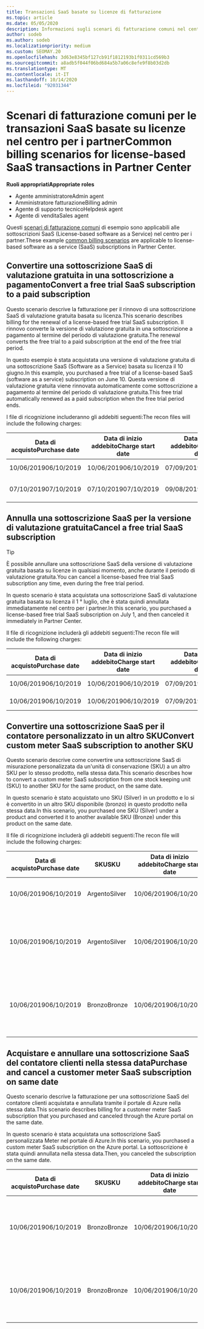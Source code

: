 ```yaml
---
title: Transazioni SaaS basate su licenze di fatturazione
ms.topic: article
ms.date: 05/05/2020
description: Informazioni sugli scenari di fatturazione comuni nel centro per i partner per le transazioni SaaS (software-as-a-Service) basate su licenze.
author: sodeb
ms.author: sodeb
ms.localizationpriority: medium
ms.custom: SEOMAY.20
ms.openlocfilehash: 3d63e8345bf127cb91f1812193b1f0311cd569b3
ms.sourcegitcommit: a8adb5f044f06bd684a5b7a06c8efe9f8b03d2db
ms.translationtype: MT
ms.contentlocale: it-IT
ms.lasthandoff: 10/14/2020
ms.locfileid: "92031344"
---
```

# <a name="common-billing-scenarios-for-license-based-saas-transactions-in-partner-center"></a><span data-ttu-id="216b8-103">Scenari di fatturazione comuni per le transazioni SaaS basate su licenze nel centro per i partner</span><span class="sxs-lookup"><span data-stu-id="216b8-103">Common billing scenarios for license-based SaaS transactions in Partner Center</span></span>

<span data-ttu-id="216b8-104">**Ruoli appropriati**</span><span class="sxs-lookup"><span data-stu-id="216b8-104">**Appropriate roles**</span></span>

- <span data-ttu-id="216b8-105">Agente amministratore</span><span class="sxs-lookup"><span data-stu-id="216b8-105">Admin agent</span></span>
- <span data-ttu-id="216b8-106">Amministratore fatturazione</span><span class="sxs-lookup"><span data-stu-id="216b8-106">Billing admin</span></span>
- <span data-ttu-id="216b8-107">Agente di supporto tecnico</span><span class="sxs-lookup"><span data-stu-id="216b8-107">Helpdesk agent</span></span>
- <span data-ttu-id="216b8-108">Agente di vendita</span><span class="sxs-lookup"><span data-stu-id="216b8-108">Sales agent</span></span>


<span data-ttu-id="216b8-109">Questi [scenari di fatturazione comuni](common-billing-scenarios.md) di esempio sono applicabili alle sottoscrizioni SaaS (License-based software as a Service) nel centro per i partner.</span><span class="sxs-lookup"><span data-stu-id="216b8-109">These example [common billing scenarios](common-billing-scenarios.md) are applicable to license-based software as a service (SaaS) subscriptions in Partner Center.</span></span>

## <a name="convert-a-free-trial-saas-subscription-to-a-paid-subscription"></a><span data-ttu-id="216b8-110">Convertire una sottoscrizione SaaS di valutazione gratuita in una sottoscrizione a pagamento</span><span class="sxs-lookup"><span data-stu-id="216b8-110">Convert a free trial SaaS subscription to a paid subscription</span></span>

<span data-ttu-id="216b8-111">Questo scenario descrive la fatturazione per il rinnovo di una sottoscrizione SaaS di valutazione gratuita basata su licenza.</span><span class="sxs-lookup"><span data-stu-id="216b8-111">This scenario describes billing for the renewal of a license-based free trial SaaS subscription.</span></span> <span data-ttu-id="216b8-112">Il rinnovo converte la versione di valutazione gratuita in una sottoscrizione a pagamento al termine del periodo di valutazione gratuita.</span><span class="sxs-lookup"><span data-stu-id="216b8-112">The renewal converts the free trial to a paid subscription at the end of the free trial period.</span></span>

<span data-ttu-id="216b8-113">In questo esempio è stata acquistata una versione di valutazione gratuita di una sottoscrizione SaaS (Software as a Service) basata su licenza il 10 giugno.</span><span class="sxs-lookup"><span data-stu-id="216b8-113">In this example, you purchased a free trial of a license-based SaaS (software as a service) subscription on June 10.</span></span> <span data-ttu-id="216b8-114">Questa versione di valutazione gratuita viene rinnovata automaticamente come sottoscrizione a pagamento al termine del periodo di valutazione gratuita.</span><span class="sxs-lookup"><span data-stu-id="216b8-114">This free trial automatically renewed as a paid subscription when the free trial period ends.</span></span>

<span data-ttu-id="216b8-115">I file di ricognizione includeranno gli addebiti seguenti:</span><span class="sxs-lookup"><span data-stu-id="216b8-115">The recon files will include the following charges:</span></span>

| <span data-ttu-id="216b8-116">Data di acquisto</span><span class="sxs-lookup"><span data-stu-id="216b8-116">Purchase date</span></span> | <span data-ttu-id="216b8-117">Data di inizio addebito</span><span class="sxs-lookup"><span data-stu-id="216b8-117">Charge start date</span></span> | <span data-ttu-id="216b8-118">Data di fine addebito</span><span class="sxs-lookup"><span data-stu-id="216b8-118">Charge end date</span></span> | <span data-ttu-id="216b8-119">Prezzo unitario</span><span class="sxs-lookup"><span data-stu-id="216b8-119">Unit price</span></span> | <span data-ttu-id="216b8-120">Quantità unità</span><span class="sxs-lookup"><span data-stu-id="216b8-120">Unit quantity</span></span> | <span data-ttu-id="216b8-121">Importo totale</span><span class="sxs-lookup"><span data-stu-id="216b8-121">Total amount</span></span> | <span data-ttu-id="216b8-122">Tipo di addebito</span><span class="sxs-lookup"><span data-stu-id="216b8-122">Charge type</span></span> | <span data-ttu-id="216b8-123">Descrizione della sottoscrizione</span><span class="sxs-lookup"><span data-stu-id="216b8-123">Subscription description</span></span> |
| ------------- | ----------------- | --------------- | ---------- | ------------- | ------------ | ----------- | ----------------- |
| <span data-ttu-id="216b8-124">10/06/2019</span><span class="sxs-lookup"><span data-stu-id="216b8-124">06/10/2019</span></span> | <span data-ttu-id="216b8-125">10/06/2019</span><span class="sxs-lookup"><span data-stu-id="216b8-125">06/10/2019</span></span> | <span data-ttu-id="216b8-126">07/09/2019</span><span class="sxs-lookup"><span data-stu-id="216b8-126">07/09/2019</span></span> | <span data-ttu-id="216b8-127">$ 0</span><span class="sxs-lookup"><span data-stu-id="216b8-127">$0</span></span> | <span data-ttu-id="216b8-128">1</span><span class="sxs-lookup"><span data-stu-id="216b8-128">1</span></span> | <span data-ttu-id="216b8-129">$ 0</span><span class="sxs-lookup"><span data-stu-id="216b8-129">$0</span></span> | <span data-ttu-id="216b8-130">Nuovo</span><span class="sxs-lookup"><span data-stu-id="216b8-130">New</span></span> | <span data-ttu-id="216b8-131">Versione di prova gratuita</span><span class="sxs-lookup"><span data-stu-id="216b8-131">Free trial</span></span> |
| <span data-ttu-id="216b8-132">07/10/2019</span><span class="sxs-lookup"><span data-stu-id="216b8-132">07/10/2019</span></span> | <span data-ttu-id="216b8-133">07/10/2019</span><span class="sxs-lookup"><span data-stu-id="216b8-133">07/10/2019</span></span> | <span data-ttu-id="216b8-134">09/08/2019</span><span class="sxs-lookup"><span data-stu-id="216b8-134">08/09/2019</span></span> | <span data-ttu-id="216b8-135">$ 2</span><span class="sxs-lookup"><span data-stu-id="216b8-135">$2</span></span> | <span data-ttu-id="216b8-136">1</span><span class="sxs-lookup"><span data-stu-id="216b8-136">1</span></span> | <span data-ttu-id="216b8-137">$ 2</span><span class="sxs-lookup"><span data-stu-id="216b8-137">$2</span></span> | <span data-ttu-id="216b8-138">Renew</span><span class="sxs-lookup"><span data-stu-id="216b8-138">Renew</span></span> | <span data-ttu-id="216b8-139">Sottoscrizione a pagamento</span><span class="sxs-lookup"><span data-stu-id="216b8-139">Paid subscription</span></span> |

## <a name="cancel-a-free-trial-saas-subscription"></a><span data-ttu-id="216b8-140">Annulla una sottoscrizione SaaS per la versione di valutazione gratuita</span><span class="sxs-lookup"><span data-stu-id="216b8-140">Cancel a free trial SaaS subscription</span></span>

> [!TIP]
> <span data-ttu-id="216b8-141">È possibile annullare una sottoscrizione SaaS della versione di valutazione gratuita basata su licenze in qualsiasi momento, anche durante il periodo di valutazione gratuita.</span><span class="sxs-lookup"><span data-stu-id="216b8-141">You can cancel a license-based free trial SaaS subscription any time, even during the free trial period.</span></span>

<span data-ttu-id="216b8-142">In questo scenario è stata acquistata una sottoscrizione SaaS di valutazione gratuita basata su licenza il 1 ° luglio, che è stata quindi annullata immediatamente nel centro per i partner.</span><span class="sxs-lookup"><span data-stu-id="216b8-142">In this scenario, you purchased a license-based free trial SaaS subscription on July 1, and then canceled it immediately in Partner Center.</span></span>

<span data-ttu-id="216b8-143">Il file di ricognizione includerà gli addebiti seguenti:</span><span class="sxs-lookup"><span data-stu-id="216b8-143">The recon file will include the following charges:</span></span>

| <span data-ttu-id="216b8-144">Data di acquisto</span><span class="sxs-lookup"><span data-stu-id="216b8-144">Purchase date</span></span> | <span data-ttu-id="216b8-145">Data di inizio addebito</span><span class="sxs-lookup"><span data-stu-id="216b8-145">Charge start date</span></span> | <span data-ttu-id="216b8-146">Data di fine addebito</span><span class="sxs-lookup"><span data-stu-id="216b8-146">Charge end date</span></span> | <span data-ttu-id="216b8-147">Prezzo unitario</span><span class="sxs-lookup"><span data-stu-id="216b8-147">Unit price</span></span> | <span data-ttu-id="216b8-148">Quantità unità</span><span class="sxs-lookup"><span data-stu-id="216b8-148">Unit quantity</span></span> | <span data-ttu-id="216b8-149">Importo totale</span><span class="sxs-lookup"><span data-stu-id="216b8-149">Total amount</span></span> | <span data-ttu-id="216b8-150">Tipo di addebito</span><span class="sxs-lookup"><span data-stu-id="216b8-150">Charge type</span></span> | <span data-ttu-id="216b8-151">Descrizione della sottoscrizione</span><span class="sxs-lookup"><span data-stu-id="216b8-151">Subscription description</span></span> |
| ------------- | ----------------- | --------------- | ---------- | ------------- | ------------ | ----------- | ----------------- |
| <span data-ttu-id="216b8-152">10/06/2019</span><span class="sxs-lookup"><span data-stu-id="216b8-152">06/10/2019</span></span> | <span data-ttu-id="216b8-153">10/06/2019</span><span class="sxs-lookup"><span data-stu-id="216b8-153">06/10/2019</span></span> | <span data-ttu-id="216b8-154">07/09/2019</span><span class="sxs-lookup"><span data-stu-id="216b8-154">07/09/2019</span></span> | <span data-ttu-id="216b8-155">$ 0</span><span class="sxs-lookup"><span data-stu-id="216b8-155">$0</span></span> | <span data-ttu-id="216b8-156">11</span><span class="sxs-lookup"><span data-stu-id="216b8-156">11</span></span> | <span data-ttu-id="216b8-157">$ 0</span><span class="sxs-lookup"><span data-stu-id="216b8-157">$0</span></span> | <span data-ttu-id="216b8-158">Nuovo</span><span class="sxs-lookup"><span data-stu-id="216b8-158">New</span></span> | <span data-ttu-id="216b8-159">Versione di prova gratuita</span><span class="sxs-lookup"><span data-stu-id="216b8-159">Free trial</span></span> |
| <span data-ttu-id="216b8-160">10/06/2019</span><span class="sxs-lookup"><span data-stu-id="216b8-160">06/10/2019</span></span> | <span data-ttu-id="216b8-161">10/06/2019</span><span class="sxs-lookup"><span data-stu-id="216b8-161">06/10/2019</span></span> | <span data-ttu-id="216b8-162">07/09/2019</span><span class="sxs-lookup"><span data-stu-id="216b8-162">07/09/2019</span></span> | <span data-ttu-id="216b8-163">$ 0</span><span class="sxs-lookup"><span data-stu-id="216b8-163">$0</span></span> | <span data-ttu-id="216b8-164">11</span><span class="sxs-lookup"><span data-stu-id="216b8-164">11</span></span> | <span data-ttu-id="216b8-165">$ 0</span><span class="sxs-lookup"><span data-stu-id="216b8-165">$0</span></span> | <span data-ttu-id="216b8-166">Annulla</span><span class="sxs-lookup"><span data-stu-id="216b8-166">Cancel</span></span> | <span data-ttu-id="216b8-167">Versione di prova gratuita</span><span class="sxs-lookup"><span data-stu-id="216b8-167">Free trial</span></span> |

## <a name="convert-custom-meter-saas-subscription-to-another-sku"></a><span data-ttu-id="216b8-168">Convertire una sottoscrizione SaaS per il contatore personalizzato in un altro SKU</span><span class="sxs-lookup"><span data-stu-id="216b8-168">Convert custom meter SaaS subscription to another SKU</span></span>

<span data-ttu-id="216b8-169">Questo scenario descrive come convertire una sottoscrizione SaaS di misurazione personalizzata da un'unità di conservazione (SKU) a un altro SKU per lo stesso prodotto, nella stessa data.</span><span class="sxs-lookup"><span data-stu-id="216b8-169">This scenario describes how to convert a custom meter SaaS subscription from one stock keeping unit (SKU) to another SKU for the same product, on the same date.</span></span>

<span data-ttu-id="216b8-170">In questo scenario è stato acquistato uno SKU (Silver) in un prodotto e lo si è convertito in un altro SKU disponibile (bronzo) in questo prodotto nella stessa data.</span><span class="sxs-lookup"><span data-stu-id="216b8-170">In this scenario, you purchased one SKU (Silver) under a product and converted it to another available SKU (Bronze) under this product on the same date.</span></span>

<span data-ttu-id="216b8-171">Il file di ricognizione includerà gli addebiti seguenti:</span><span class="sxs-lookup"><span data-stu-id="216b8-171">The recon file will include the following charges:</span></span>

| <span data-ttu-id="216b8-172">Data di acquisto</span><span class="sxs-lookup"><span data-stu-id="216b8-172">Purchase date</span></span> | <span data-ttu-id="216b8-173">SKU</span><span class="sxs-lookup"><span data-stu-id="216b8-173">SKU</span></span> | <span data-ttu-id="216b8-174">Data di inizio addebito</span><span class="sxs-lookup"><span data-stu-id="216b8-174">Charge start date</span></span> | <span data-ttu-id="216b8-175">Data di fine addebito</span><span class="sxs-lookup"><span data-stu-id="216b8-175">Charge end date</span></span> | <span data-ttu-id="216b8-176">Prezzo unitario</span><span class="sxs-lookup"><span data-stu-id="216b8-176">Unit price</span></span> | <span data-ttu-id="216b8-177">Quantità unità</span><span class="sxs-lookup"><span data-stu-id="216b8-177">Unit quantity</span></span> | <span data-ttu-id="216b8-178">Importo totale</span><span class="sxs-lookup"><span data-stu-id="216b8-178">Total amount</span></span> | <span data-ttu-id="216b8-179">Tipo di addebito</span><span class="sxs-lookup"><span data-stu-id="216b8-179">Charge type</span></span> | <span data-ttu-id="216b8-180">Descrizione della sottoscrizione</span><span class="sxs-lookup"><span data-stu-id="216b8-180">Subscription description</span></span> |
| ------------- | ----------------- | ----------------- | --------------- | ---------- | ------------- | ------------ | ----------- | ----------------- |
| <span data-ttu-id="216b8-181">10/06/2019</span><span class="sxs-lookup"><span data-stu-id="216b8-181">06/10/2019</span></span> | <span data-ttu-id="216b8-182">Argento</span><span class="sxs-lookup"><span data-stu-id="216b8-182">Silver</span></span> | <span data-ttu-id="216b8-183">10/06/2019</span><span class="sxs-lookup"><span data-stu-id="216b8-183">06/10/2019</span></span> | <span data-ttu-id="216b8-184">10/06/2019</span><span class="sxs-lookup"><span data-stu-id="216b8-184">06/10/2019</span></span> | <span data-ttu-id="216b8-185">$ 20</span><span class="sxs-lookup"><span data-stu-id="216b8-185">$20</span></span> | <span data-ttu-id="216b8-186">1</span><span class="sxs-lookup"><span data-stu-id="216b8-186">1</span></span> | <span data-ttu-id="216b8-187">$ 20</span><span class="sxs-lookup"><span data-stu-id="216b8-187">$20</span></span> | <span data-ttu-id="216b8-188">Nuovo</span><span class="sxs-lookup"><span data-stu-id="216b8-188">New</span></span> | <span data-ttu-id="216b8-189">Sottoscrizione SaaS del contatore personalizzato</span><span class="sxs-lookup"><span data-stu-id="216b8-189">Custom meter SaaS subscription</span></span> |
| <span data-ttu-id="216b8-190">10/06/2019</span><span class="sxs-lookup"><span data-stu-id="216b8-190">06/10/2019</span></span> | <span data-ttu-id="216b8-191">Argento</span><span class="sxs-lookup"><span data-stu-id="216b8-191">Silver</span></span> | <span data-ttu-id="216b8-192">10/06/2019</span><span class="sxs-lookup"><span data-stu-id="216b8-192">06/10/2019</span></span> | <span data-ttu-id="216b8-193">10/06/2019</span><span class="sxs-lookup"><span data-stu-id="216b8-193">06/10/2019</span></span> | <span data-ttu-id="216b8-194">$ 20</span><span class="sxs-lookup"><span data-stu-id="216b8-194">$20</span></span> | <span data-ttu-id="216b8-195">1</span><span class="sxs-lookup"><span data-stu-id="216b8-195">1</span></span> | <span data-ttu-id="216b8-196">-$20</span><span class="sxs-lookup"><span data-stu-id="216b8-196">-$20</span></span> | <span data-ttu-id="216b8-197">Conversione</span><span class="sxs-lookup"><span data-stu-id="216b8-197">Convert</span></span> | <span data-ttu-id="216b8-198">Rifatturato in base alla sottoscrizione SaaS personalizzata del contatore</span><span class="sxs-lookup"><span data-stu-id="216b8-198">Prorated rebill for custom meter SaaS subscription</span></span> |
| <span data-ttu-id="216b8-199">10/06/2019</span><span class="sxs-lookup"><span data-stu-id="216b8-199">06/10/2019</span></span> | <span data-ttu-id="216b8-200">Bronzo</span><span class="sxs-lookup"><span data-stu-id="216b8-200">Bronze</span></span> | <span data-ttu-id="216b8-201">10/06/2019</span><span class="sxs-lookup"><span data-stu-id="216b8-201">06/10/2019</span></span> | <span data-ttu-id="216b8-202">10/06/2019</span><span class="sxs-lookup"><span data-stu-id="216b8-202">06/10/2019</span></span> | <span data-ttu-id="216b8-203">$10</span><span class="sxs-lookup"><span data-stu-id="216b8-203">$10</span></span> | <span data-ttu-id="216b8-204">1</span><span class="sxs-lookup"><span data-stu-id="216b8-204">1</span></span> | <span data-ttu-id="216b8-205">$10</span><span class="sxs-lookup"><span data-stu-id="216b8-205">$10</span></span> | <span data-ttu-id="216b8-206">Conversione</span><span class="sxs-lookup"><span data-stu-id="216b8-206">Convert</span></span> | <span data-ttu-id="216b8-207">Sottoscrizione SaaS del contatore personalizzato</span><span class="sxs-lookup"><span data-stu-id="216b8-207">Custom meter SaaS subscription</span></span> |

## <a name="purchase-and-cancel-a-customer-meter-saas-subscription-on-same-date"></a><span data-ttu-id="216b8-208">Acquistare e annullare una sottoscrizione SaaS del contatore clienti nella stessa data</span><span class="sxs-lookup"><span data-stu-id="216b8-208">Purchase and cancel a customer meter SaaS subscription on same date</span></span>

<span data-ttu-id="216b8-209">Questo scenario descrive la fatturazione per una sottoscrizione SaaS del contatore clienti acquistata e annullata tramite il portale di Azure nella stessa data.</span><span class="sxs-lookup"><span data-stu-id="216b8-209">This scenario describes billing for a customer meter SaaS subscription that you purchased and canceled through the Azure portal on the same date.</span></span>

<span data-ttu-id="216b8-210">In questo scenario è stata acquistata una sottoscrizione SaaS personalizzata Meter nel portale di Azure.</span><span class="sxs-lookup"><span data-stu-id="216b8-210">In this scenario, you purchased a custom meter SaaS subscription on the Azure portal.</span></span> <span data-ttu-id="216b8-211">La sottoscrizione è stata quindi annullata nella stessa data.</span><span class="sxs-lookup"><span data-stu-id="216b8-211">Then, you canceled the subscription on the same date.</span></span>

| <span data-ttu-id="216b8-212">Data di acquisto</span><span class="sxs-lookup"><span data-stu-id="216b8-212">Purchase date</span></span> | <span data-ttu-id="216b8-213">SKU</span><span class="sxs-lookup"><span data-stu-id="216b8-213">SKU</span></span> | <span data-ttu-id="216b8-214">Data di inizio addebito</span><span class="sxs-lookup"><span data-stu-id="216b8-214">Charge start date</span></span> | <span data-ttu-id="216b8-215">Data di fine addebito</span><span class="sxs-lookup"><span data-stu-id="216b8-215">Charge end date</span></span> | <span data-ttu-id="216b8-216">Prezzo unitario</span><span class="sxs-lookup"><span data-stu-id="216b8-216">Unit price</span></span> | <span data-ttu-id="216b8-217">Quantità unità</span><span class="sxs-lookup"><span data-stu-id="216b8-217">Unit quantity</span></span> | <span data-ttu-id="216b8-218">Importo totale</span><span class="sxs-lookup"><span data-stu-id="216b8-218">Total amount</span></span> | <span data-ttu-id="216b8-219">Tipo di addebito</span><span class="sxs-lookup"><span data-stu-id="216b8-219">Charge type</span></span> | <span data-ttu-id="216b8-220">Descrizione della sottoscrizione</span><span class="sxs-lookup"><span data-stu-id="216b8-220">Subscription description</span></span> |
| ------------- | ------------- |----------------- | --------------- | ---------- | ------------- | ------------ | ----------- | ----------------- |
| <span data-ttu-id="216b8-221">10/06/2019</span><span class="sxs-lookup"><span data-stu-id="216b8-221">06/10/2019</span></span> | <span data-ttu-id="216b8-222">Bronzo</span><span class="sxs-lookup"><span data-stu-id="216b8-222">Bronze</span></span> | <span data-ttu-id="216b8-223">10/06/2019</span><span class="sxs-lookup"><span data-stu-id="216b8-223">06/10/2019</span></span> | <span data-ttu-id="216b8-224">10/06/2019</span><span class="sxs-lookup"><span data-stu-id="216b8-224">06/10/2019</span></span> | <span data-ttu-id="216b8-225">$10</span><span class="sxs-lookup"><span data-stu-id="216b8-225">$10</span></span> | <span data-ttu-id="216b8-226">1</span><span class="sxs-lookup"><span data-stu-id="216b8-226">1</span></span> | <span data-ttu-id="216b8-227">$10</span><span class="sxs-lookup"><span data-stu-id="216b8-227">$10</span></span> | <span data-ttu-id="216b8-228">Nuovo</span><span class="sxs-lookup"><span data-stu-id="216b8-228">New</span></span> | <span data-ttu-id="216b8-229">Sottoscrizione SaaS del contatore personalizzato</span><span class="sxs-lookup"><span data-stu-id="216b8-229">Custom meter SaaS subscription</span></span> |
| <span data-ttu-id="216b8-230">10/06/2019</span><span class="sxs-lookup"><span data-stu-id="216b8-230">06/10/2019</span></span> | <span data-ttu-id="216b8-231">Bronzo</span><span class="sxs-lookup"><span data-stu-id="216b8-231">Bronze</span></span> | <span data-ttu-id="216b8-232">10/06/2019</span><span class="sxs-lookup"><span data-stu-id="216b8-232">06/10/2019</span></span> | <span data-ttu-id="216b8-233">10/06/2019</span><span class="sxs-lookup"><span data-stu-id="216b8-233">06/10/2019</span></span> | <span data-ttu-id="216b8-234">$10</span><span class="sxs-lookup"><span data-stu-id="216b8-234">$10</span></span> | <span data-ttu-id="216b8-235">1</span><span class="sxs-lookup"><span data-stu-id="216b8-235">1</span></span> | <span data-ttu-id="216b8-236">-$10</span><span class="sxs-lookup"><span data-stu-id="216b8-236">-$10</span></span> | <span data-ttu-id="216b8-237">CancelImmediate</span><span class="sxs-lookup"><span data-stu-id="216b8-237">CancelImmediate</span></span> | <span data-ttu-id="216b8-238">Sottoscrizione SaaS del contatore personalizzato</span><span class="sxs-lookup"><span data-stu-id="216b8-238">Custom meter SaaS subscription</span></span> |
